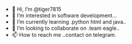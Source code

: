 - 👋 Hi, I’m @tiger7815
- 👀 I’m interested in software development...
- 🌱 I’m currently learning .python html and java..
- 💞️ I’m looking to collaborate on .team eagle..
- 📫 How to reach me ..contact on telegram.

<!---
tiger7815/tiger7815 is a ✨ special ✨ repository because its `README.md` (this file) appears on your GitHub profile.
You can click the Preview link to take a look at your changes.
--->
